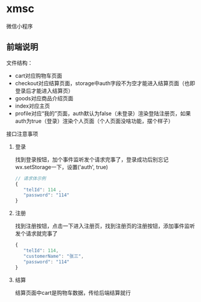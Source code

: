 # xmsc
微信小程序

## 前端说明

文件结构：

* cart对应购物车页面
* checkout对应结算页面，storage中auth字段不为空才能进入结算页面（也即登录后才能进入结算页）
* goods对应商品介绍页面
* index对应主页
* profile对应“我的”页面，auth默认为false（未登录）渲染登陆注册页，如果auth为true（登录）渲染个人页面（个人页面没啥功能，摆个样子）

接口注意事项

1. 登录
   
   找到登录按钮，加个事件监听发个请求完事了，登录成功后别忘记wx.setStorage一下，设置('auth', true)
   
   ```js
   // 请求体示例
   {
      "telId": 114 ,
      "password": "114"
   }
   ```

2. 注册

   找到注册按钮，点击一下进入注册页，找到注册页的注册按钮，添加事件监听发个请求就完事了

   ```js
   {
      "telId": 114, 
      "customerName": "张三", 
      "password": "114"
   }

   ```

3. 结算

   结算页面中cart是购物车数据，传给后端结算就行
